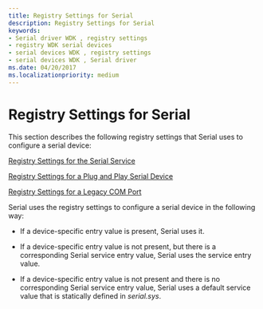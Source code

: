 ```yaml
---
title: Registry Settings for Serial
description: Registry Settings for Serial
keywords:
- Serial driver WDK , registry settings
- registry WDK serial devices
- serial devices WDK , registry settings
- serial devices WDK , Serial driver
ms.date: 04/20/2017
ms.localizationpriority: medium
---
```


# Registry Settings for Serial





This section describes the following registry settings that Serial uses to configure a serial device:

[Registry Settings for the Serial Service](registry-settings-for-the-serial-service.md)

[Registry Settings for a Plug and Play Serial Device](registry-settings-for-a-plug-and-play-serial-device.md)

[Registry Settings for a Legacy COM Port](registry-settings-for-a-legacy-com-port.md)

Serial uses the registry settings to configure a serial device in the following way:

-   If a device-specific entry value is present, Serial uses it.

-   If a device-specific entry value is not present, but there is a corresponding Serial service entry value, Serial uses the service entry value.

-   If a device-specific entry value is not present and there is no corresponding Serial service entry value, Serial uses a default service value that is statically defined in *serial.sys*.

 

 




